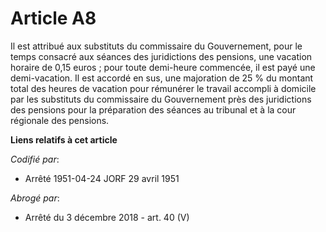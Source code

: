 # Article A8

Il est attribué aux substituts du commissaire du Gouvernement, pour le temps consacré aux séances des juridictions des
pensions, une vacation horaire de 0,15 euros ; pour toute demi-heure commencée, il est payé une demi-vacation. Il est accordé
en sus, une majoration de 25 % du montant total des heures de vacation pour rémunérer le travail accompli à domicile par les
substituts du commissaire du Gouvernement près des juridictions des pensions pour la préparation des séances au tribunal et à
la cour régionale des pensions.

**Liens relatifs à cet article**

_Codifié par_:

  - Arrêté 1951-04-24 JORF 29 avril 1951

_Abrogé par_:

  - Arrêté du 3 décembre 2018 - art. 40 (V)
